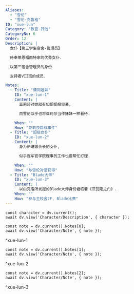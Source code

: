 ```yaml
---
Aliases:
  - "雪伦"
  - "雪伦·克鲁格"
ID: "xue-lun"
Category: "教官·其他"
CategoryNo: 6
Order: 12
Description: |
  女仆【第三学生宿舍·管理员】

  侍奉莱恩福而特家的优秀女仆.

  以第三宿舍管理员的身份

  支持者VII班的成员.

Notes:
  - Title: "情同姐妹"
    ID: "xue-lun-1"
    Content: |
      亚莉莎对她就有如姐姐般仰慕,

      而雪伦似乎也将亚莉莎当作妹妹一样看待.

    When: ""
    How: "亚莉莎羁绊事件"
  - Title: "超级女仆"
    ID: "xue-lun-2"
    Content: |
      身为伊琳娜会长的女仆,

      似乎连军官学院理事的工作也要帮忙打理.

    When: ""
    How: "与雪伦对话获得"
  - Title: "Blade大师"
    ID: "xue-lun-3"
    Content: |
      以由克洛所发掘的Blade大师身份君临着《亚瓦隆之门》.
    When: ""
    How: "参与主校舍2F, Blade比赛"
---
```

```dataviewjs
const character = dv.current();
await dv.view('Character/Description', { character });
```

```dataviewjs
const note = dv.current().Notes[0];
await dv.view('Character/Note', { note });
```
^xue-lun-1

```dataviewjs
const note = dv.current().Notes[1];
await dv.view('Character/Note', { note });
```
^xue-lun-2

```dataviewjs
const note = dv.current().Notes[2];
await dv.view('Character/Note', { note });
```
^xue-lun-3